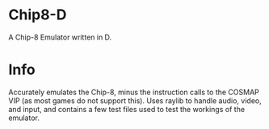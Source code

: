 # Chip8-D
A Chip-8 Emulator written in D.

# Info

Accurately emulates the Chip-8, minus the instruction calls to the COSMAP VIP (as most games do not support this). Uses raylib to handle audio, video, and input, and contains a few test files used to test the workings of the emulator.
